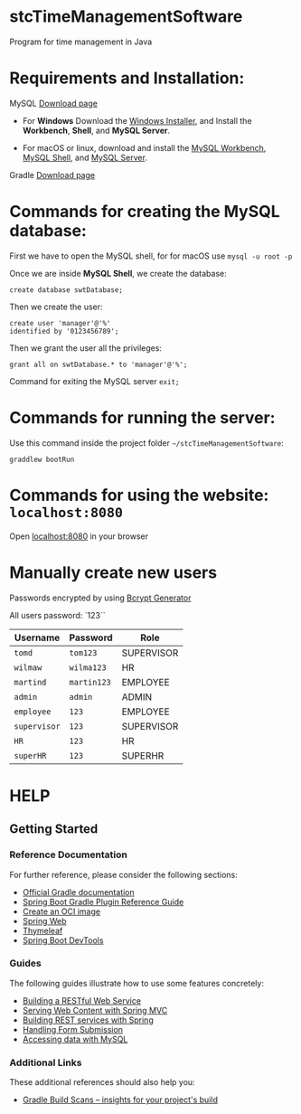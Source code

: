 # stcTimeManagementSoftware

Program for time management in Java


# Requirements and Installation:

MySQL [Download page](https://dev.mysql.com/downloads/)

 - For **Windows** Download the [Windows Installer](https://dev.mysql.com/downloads/installer/),  and Install the **Workbench**, **Shell**, and **MySQL Server**.


 - For macOS or linux, download and install the [MySQL Workbench](https://dev.mysql.com/downloads/workbench/), [MySQL Shell](https://dev.mysql.com/downloads/shell/), and [MySQL Server](https://dev.mysql.com/downloads/mysql/).


Gradle [Download page](https://gradle.org/install/)

# Commands for creating the MySQL database:


First we have to open the MySQL shell, for for macOS use `mysql -u root -p`

Once we are inside **MySQL Shell**, we create the database:

    create database swtDatabase;

Then we create the user:

    create user 'manager'@'%'
    identified by '0123456789';

Then we grant the user all the privileges:

    grant all on swtDatabase.* to 'manager'@'%';


Command for exiting the MySQL server `exit;`


# Commands for running the server:

Use this command inside the project folder `~/stcTimeManagementSoftware`:

    graddlew bootRun

# Commands for using the website: `localhost:8080`

Open [localhost:8080](localhost:8080) in your browser

# Manually create new users

Passwords encrypted by using [Bcrypt Generator](https://bcrypt-generator.com)

All users password: `123``


| Username    | Password   | Role       |
| ---         | ---        | ---        |
| `tomd`      | `tom123`   | SUPERVISOR |
| `wilmaw`    | `wilma123` | HR         |
| `martind`   | `martin123`| EMPLOYEE   |
| `admin`     | `admin`    | ADMIN      |
| `employee`  | `123`      | EMPLOYEE   |
| `supervisor`| `123`      | SUPERVISOR |
| `HR`        | `123`      | HR         |
| `superHR`   | `123`      | SUPERHR    |





# HELP
## Getting Started

### Reference Documentation
For further reference, please consider the following sections:

* [Official Gradle documentation](https://docs.gradle.org)
* [Spring Boot Gradle Plugin Reference Guide](https://docs.spring.io/spring-boot/docs/2.7.5/gradle-plugin/reference/html/)
* [Create an OCI image](https://docs.spring.io/spring-boot/docs/2.7.5/gradle-plugin/reference/html/#build-image)
* [Spring Web](https://docs.spring.io/spring-boot/docs/2.7.5/reference/htmlsingle/#web)
* [Thymeleaf](https://docs.spring.io/spring-boot/docs/2.7.5/reference/htmlsingle/#web.servlet.spring-mvc.template-engines)
* [Spring Boot DevTools](https://docs.spring.io/spring-boot/docs/2.7.5/reference/htmlsingle/#using.devtools)

### Guides
The following guides illustrate how to use some features concretely:

* [Building a RESTful Web Service](https://spring.io/guides/gs/rest-service/)
* [Serving Web Content with Spring MVC](https://spring.io/guides/gs/serving-web-content/)
* [Building REST services with Spring](https://spring.io/guides/tutorials/rest/)
* [Handling Form Submission](https://spring.io/guides/gs/handling-form-submission/)
* [Accessing data with MySQL](https://spring.io/guides/gs/accessing-data-mysql/)

### Additional Links
These additional references should also help you:

* [Gradle Build Scans – insights for your project's build](https://scans.gradle.com#gradle)


